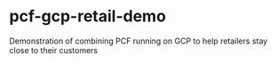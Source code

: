 # pcf-gcp-retail-demo
Demonstration of combining PCF running on GCP to help retailers stay close to their customers
